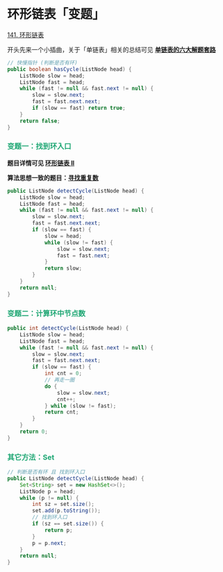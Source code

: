 # 环形链表「变题」

[141. 环形链表](https://leetcode.cn/problems/linked-list-cycle/)



开头先来一个小插曲，关于「单链表」相关的总结可见 **[单链表的六大解题套路](./单链表的六大解题套路.html)**

```java
// 快慢指针 (判断是否有环)
public boolean hasCycle(ListNode head) {
    ListNode slow = head;
    ListNode fast = head;
    while (fast != null && fast.next != null) {
        slow = slow.next;
        fast = fast.next.next;
        if (slow == fast) return true;
    }
    return false;
}
```

### <font color=#1FA774>变题一：找到环入口</font>

**题目详情可见 [环形链表 II](https://leetcode.cn/problems/linked-list-cycle-ii/)**

**算法思想一致的题目：[寻找重复数](https://leetcode.cn/problems/find-the-duplicate-number/)**

```java
public ListNode detectCycle(ListNode head) {
    ListNode slow = head;
    ListNode fast = head;
    while (fast != null && fast.next != null) {
        slow = slow.next;
        fast = fast.next.next;
        if (slow == fast) {
            slow = head;
            while (slow != fast) {
                slow = slow.next;
                fast = fast.next;
            }
            return slow;
        }
    }
    return null;
}
```

### <font color=#1FA774>变题二：计算环中节点数</font>

```java
public int detectCycle(ListNode head) {
    ListNode slow = head;
    ListNode fast = head;
    while (fast != null && fast.next != null) {
        slow = slow.next;
        fast = fast.next.next;
        if (slow == fast) {
            int cnt = 0;
            // 再走一圈
            do {
                slow = slow.next;
                cnt++;
            } while (slow != fast);
            return cnt;
        }
    }
    return 0;
}
```

### <font color=#1FA774>其它方法：Set</font>

```java
// 判断是否有环 且 找到环入口
public ListNode detectCycle(ListNode head) {
    Set<String> set = new HashSet<>();
    ListNode p = head;
    while (p != null) {
        int sz = set.size();
        set.add(p.toString());
        // 找到环入口
        if (sz == set.size()) {
            return p;
        }
        p = p.next;
    }
    return null;
}
```

